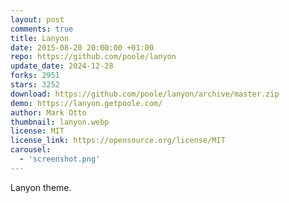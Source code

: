 ```yaml
---
layout: post
comments: true
title: Lanyon
date: 2015-08-20 20:00:00 +01:00
repo: https://github.com/poole/lanyon
update_date: 2024-12-28
forks: 2951
stars: 3252
download: https://github.com/poole/lanyon/archive/master.zip
demo: https://lanyon.getpoole.com/
author: Mark Otto
thumbnail: lanyon.webp
license: MIT
license_link: https://opensource.org/license/MIT
carousel:
  - 'screenshot.png'
---
```


Lanyon theme.

